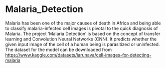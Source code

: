 # Malaria_Detection

Malaria has been one of the major causes of death in Africa and being able to classify malaria-infected cell images is pivotal to the quick diagnosis of Malaria.
The project ‘Malaria Detection’ is based on the concept of transfer learning and Convolution Neural Networks (CNN).
It predicts whether the given input image of the cell of a human being is parasitized or uninfected.
The dataset for the model can be downloaded from https://www.kaggle.com/datasets/iarunava/cell-images-for-detecting-malaria

